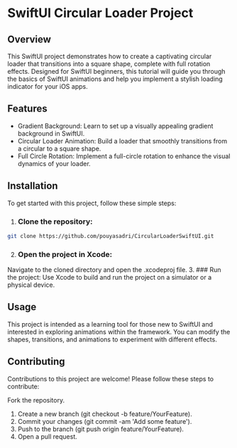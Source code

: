 # SwiftUI Circular Loader Project
## Overview
This SwiftUI project demonstrates how to create a captivating circular loader that transitions into a square shape, complete with full rotation effects. Designed for SwiftUI beginners, this tutorial will guide you through the basics of SwiftUI animations and help you implement a stylish loading indicator for your iOS apps.

## Features
- Gradient Background: Learn to set up a visually appealing gradient background in SwiftUI.
- Circular Loader Animation: Build a loader that smoothly transitions from a circular to a square shape.
- Full Circle Rotation: Implement a full-circle rotation to enhance the visual dynamics of your loader.
## Installation
To get started with this project, follow these simple steps:
1. ### Clone the repository:
```bash
git clone https://github.com/pouyasadri/CircularLoaderSwiftUI.git
```
2. ### Open the project in Xcode:
Navigate to the cloned directory and open the .xcodeproj file.
3. ### Run the project:
Use Xcode to build and run the project on a simulator or a physical device.
## Usage
This project is intended as a learning tool for those new to SwiftUI and interested in exploring animations within the framework. You can modify the shapes, transitions, and animations to experiment with different effects.
## Contributing
Contributions to this project are welcome! Please follow these steps to contribute:

Fork the repository.
1. Create a new branch (git checkout -b feature/YourFeature).
2. Commit your changes (git commit -am 'Add some feature').
3. Push to the branch (git push origin feature/YourFeature).
4. Open a pull request.
